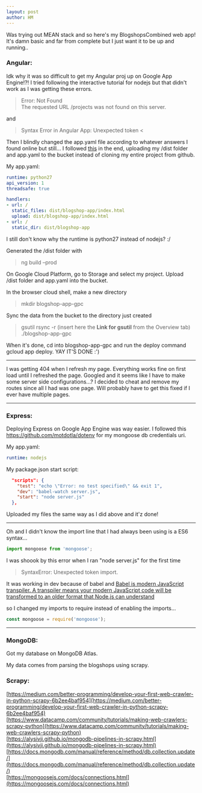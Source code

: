 ```yaml
---
layout: post
author: HM
---
```


   

Was trying out MEAN stack and so here's my BlogshopsCombined web app! It's damn basic and far from complete but I just want it to be up and running..

### Angular: ###

Idk why it was so difficult to get my Angular proj up on Google App Engine!?! I tried following the interactive tutorial for nodejs but that didn't work as I was getting these errors. 

> Error: Not Found  
The requested URL /projects was not found on this server.

and 
> Syntax Error in Angular App: Unexpected token < 

Then I blindly changed the app.yaml file according to whatever answers I found online but still...
 I followed [this](https://anupampawar.com/2018/11/03/deploying-angular-5-app-on-google-app-engine/) in the end, uploading my /dist folder and app.yaml to the bucket instead of cloning my entire project from github.


My app.yaml:
```yaml
runtime: python27
api_version: 1
threadsafe: true

handlers:
- url: /
  static_files: dist/blogshop-app/index.html
  upload: dist/blogshop-app/index.html
- url: /
  static_dir: dist/blogshop-app
```

I still don't know why the runtime is python27 instead of nodejs? :/

Generated the /dist folder with  
> ng build –prod

On Google Cloud Platform, go to Storage and select my project. Upload /dist folder and app.yaml into the bucket. 

In the browser cloud shell, make a new directory
 
> mkdir blogshop-app-gpc

Sync the data from the bucket to the directory just created
  
> gsutil rsync -r (insert here the __Link for gsutil__ from the Overview tab) ./blogshop-app-gpc

When it's done, cd into blogshop-app-gpc and run the deploy command gcloud app deploy. YAY IT'S DONE :')   

---

I was getting 404 when I refresh my page. Everything works fine on first load until I refreshed the page. Googled and it seems like I have to make some server side configurations...? I decided to cheat and remove my routes since all I had was one page. Will probably have to get this fixed if I ever have multiple pages. 

---


### Express:  ###

Deploying Express on Google App Engine was way easier. I followed this https://github.com/motdotla/dotenv for my mongoose db credentials uri. 

My app.yaml:

``` yaml
runtime: nodejs
```

My package.json start script: 
``` json
  "scripts": {
    "test": "echo \"Error: no test specified\" && exit 1",
    "dev": "babel-watch server.js",
    "start": "node server.js"
  },
```

Uploaded my files the same way as I did above and it'z done!

---

Oh and I didn't know the import line that I had always been using is a ES6 syntax...

``` js
import mongoose from 'mongoose';
```

I was shoook by this error when I ran "node server.js" for the first time

>SyntaxError: Unexpected token import. 

It was working in dev because of babel and
[Babel is modern JavaScript transpiler. A transpiler means your modern JavaScript code will be transformed to an older format that Node.js can understand](https://www.freecodecamp.org/news/how-to-enable-es6-and-beyond-syntax-with-node-and-express-68d3e11fe1ab/)

so I changed my imports to require instead of enabling the imports...
``` js
const mongoose = require('mongoose');
```
---



### MongoDB: ###

Got my database on MongoDB Atlas. 

My data comes from parsing the blogshops using scrapy. 

### Scrapy: ###


 [https://medium.com/better-programming/develop-your-first-web-crawler-in-python-scrapy-6b2ee4baf954](https://medium.com/better-programming/develop-your-first-web-crawler-in-python-scrapy-6b2ee4baf954)  
[https://www.datacamp.com/community/tutorials/making-web-crawlers-scrapy-python](https://www.datacamp.com/community/tutorials/making-web-crawlers-scrapy-python)  
[https://alysivji.github.io/mongodb-pipelines-in-scrapy.html](https://alysivji.github.io/mongodb-pipelines-in-scrapy.html)  
[https://docs.mongodb.com/manual/reference/method/db.collection.update/](https://docs.mongodb.com/manual/reference/method/db.collection.update/)  
[https://mongoosejs.com/docs/connections.html](https://mongoosejs.com/docs/connections.html)

